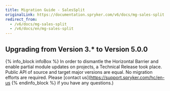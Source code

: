 ```yaml
---
title: Migration Guide - SalesSplit
originalLink: https://documentation.spryker.com/v6/docs/mg-sales-split
redirect_from:
  - /v6/docs/mg-sales-split
  - /v6/docs/en/mg-sales-split
---
```


## Upgrading from Version 3.* to Version 5.0.0

{% info_block infoBox %}
In order to dismantle the Horizontal Barrier and enable partial module updates on projects, a Technical Release took place. Public API of source and target major versions are equal. No migration efforts are required. Please [contact us](https://support.spryker.com/hc/en-us
{% endinfo_block %} if you have any questions.)
